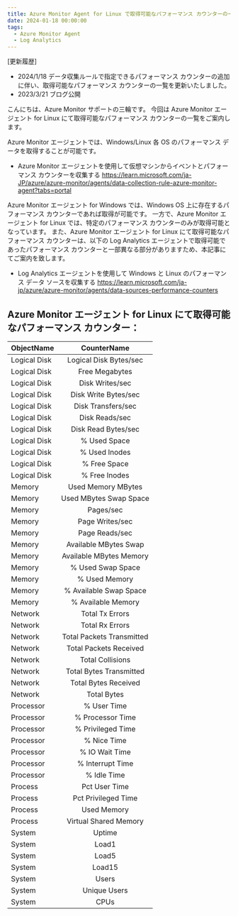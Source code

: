 ```yaml
---
title: Azure Monitor Agent for Linux で取得可能なパフォーマンス カウンターの一覧
date: 2024-01-18 00:00:00
tags:
  - Azure Monitor Agent
  - Log Analytics
---
```


[更新履歴]  
- 2024/1/18 データ収集ルールで指定できるパフォーマンス カウンターの追加に伴い、取得可能なパフォーマンス カウンターの一覧を更新いたしました。 
- 2023/3/21 ブログ公開

こんにちは、Azure Monitor サポートの三輪です。
今回は Azure Monitor エージェント for Linux にて取得可能なパフォーマンス カウンターの一覧をご案内します。


Azure Monitor エージェントでは、Windows/Linux 各 OS のパフォーマンス データを取得することが可能です。

- Azure Monitor エージェントを使用して仮想マシンからイベントとパフォーマンス カウンターを収集する
https://learn.microsoft.com/ja-JP/azure/azure-monitor/agents/data-collection-rule-azure-monitor-agent?tabs=portal

Azure Monitor エージェント for Windows では、Windows OS 上に存在するパフォーマンス カウンターであれば取得が可能です。
一方で、Azure Monitor エージェント for Linux では、特定のパフォーマンス カウンターのみが取得可能となっています。
また、Azure Monitor エージェント for Linux にて取得可能なパフォーマンス カウンターは、以下の Log Analytics エージェントで取得可能であったパフォーマンス カウンターと一部異なる部分がありますため、本記事にてご案内を致します。

- Log Analytics エージェントを使用して Windows と Linux のパフォーマンス データ ソースを収集する
https://learn.microsoft.com/ja-jp/azure/azure-monitor/agents/data-sources-performance-counters


Azure Monitor エージェント for Linux にて取得可能なパフォーマンス カウンター：
--

| ObjectName | CounterName | 
| :------------- | :------------: | 
| Logical Disk | Logical Disk Bytes/sec | 
| Logical Disk | Free Megabytes | 
| Logical Disk | Disk Writes/sec | 
| Logical Disk | Disk Write Bytes/sec | 
| Logical Disk | Disk Transfers/sec | 
| Logical Disk | Disk Reads/sec | 
| Logical Disk | Disk Read Bytes/sec | 
| Logical Disk | % Used Space | 
| Logical Disk | % Used Inodes | 
| Logical Disk | % Free Space | 
| Logical Disk | % Free Inodes | 
| Memory | Used Memory MBytes | 
| Memory | Used MBytes Swap Space | 
| Memory | Pages/sec | 
| Memory | Page Writes/sec | 
| Memory | Page Reads/sec | 
| Memory | Available MBytes Swap | 
| Memory | Available MBytes Memory | 
| Memory | % Used Swap Space | 
| Memory | % Used Memory | 
| Memory | % Available Swap Space | 
| Memory | % Available Memory | 
| Network | Total Tx Errors | 
| Network | Total Rx Errors | 
| Network | Total Packets Transmitted | 
| Network | Total Packets Received | 
| Network | Total Collisions | 
| Network | Total Bytes Transmitted | 
| Network | Total Bytes Received | 
| Network | Total Bytes | 
| Processor | % User Time | 
| Processor | % Processor Time | 
| Processor | % Privileged Time | 
| Processor | % Nice Time | 
| Processor | % IO Wait Time | 
| Processor | % Interrupt Time | 
| Processor | % Idle Time | 
| Process | Pct User Time |
| Process | Pct Privileged Time |
| Process | Used Memory |
| Process | Virtual Shared Memory |
| System | Uptime |
| System | Load1 |
| System | Load5 |
| System | Load15 |
| System | Users |
| System | Unique Users |
| System | CPUs |
